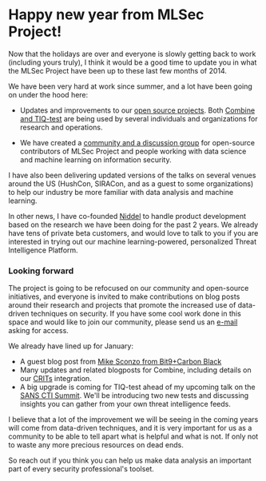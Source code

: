 # Happy new year from MLSec Project!

Now that the holidays are over and everyone is slowly getting back to work (including yours truly), I think it would be a good time to update you in what the MLSec Project have been up to these last few months of 2014.

We have been very hard at work since summer, and a lot have been going on under the hood here:

- Updates and improvements to our [open source projects](https://github.com/mlsecproject). Both [Combine and TIQ-test](https://www.mlsecproject.org/blog/2014/08/12/open-source-tools-release-combine-and-tiq-test/) are being used by several individuals and organizations for research and operations.

- We have created a [community and a discussion group](https://www.mlsecproject.org/blog/2014/08/27/turn-down-math-introducing-mlsec-project-discussion-group/) for open-source contributors of MLSec Project and people working with data science and machine learning on information security.

I have also been delivering updated versions of the talks on several venues around the US (HushCon, SIRACon, and as a guest to some organizations) to help our industry be more familiar with data analysis and machine learning.

In other news, I have co-founded [Niddel](http://www.niddel.com) to handle product development based on the research we have been doing for the past 2 years. We already have tens of private beta customers, and would love to talk to you if you are interested in trying out our machine learning-powered, personalized Threat Intelligence Platform.

### Looking forward

The project is going to be refocused on our community and open-source initiatives, and everyone is invited to make contributions on blog posts around their research and projects that promote the increased use of data-driven techniques on security. If you have some cool work done in this space and would like to join our community, please send us an [e-mail](mailto:contact@mlsecproject.org) asking for access.

We already have lined up for January:

- A guest blog post from [Mike Sconzo from Bit9+Carbon Black](https://twitter.com/sooshie)
- Many updates and related blogposts for Combine, including details on our [CRITs](https://github.com/crits/crits) integration.
- A big upgrade is coming for TIQ-test ahead of my upcoming talk on the [SANS CTI Summit](https://www.sans.org/event/cyber-threat-intelligence-summit-2015). We'll be introducing two new tests and discussing insights you can gather from your own threat intelligence feeds.

I believe that a lot of the improvement we will be seeing in the coming years will come from data-driven techniques, and it is very important for us as a community to be able to tell apart what is helpful and what is not. If only not to waste any more precious resources on dead ends.

So reach out if you think you can help us make data analysis an important part of every security professional's toolset.
